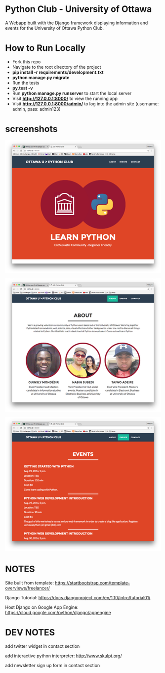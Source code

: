 # Python Club - University of Ottawa

A Webapp built with the Django framework displaying information and events for the University of Ottawa Python Club.


# How to Run Locally

- Fork this repo
- Navigate to the root directory of the project
- <b>pip install -r requirements/development.txt</b>
- <b>python manage.py migrate</b>
- Run the tests
- <b>py.test -v</b>
- Run <b>python manage.py runserver</b> to start the local server
- Visit <b>http://127.0.0.1:8000/</b> to view the running app
- Visit <b>http://127.0.0.1:8000/admin/</b> to log into the admin site (username: admin, pass: admin123)

# screenshots

![](./screenshot1.png)

![](./screenshot2.png)

![](./screenshot3.png)



# NOTES

Site built from template: https://startbootstrap.com/template-overviews/freelancer/

Django Tutorial: https://docs.djangoproject.com/en/1.10/intro/tutorial01/

Host Django on Google App Engine: https://cloud.google.com/python/django/appengine


# DEV NOTES

add twitter widget in contact section

add interactive python interpreter: http://www.skulpt.org/

add newsletter sign up form in contact section
